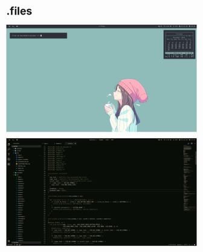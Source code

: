 # .files

![Screenshot of Tari, my Arch Linux setup.](/.archlinux/screenshots/01.jpg?raw=true)

![Screenshot of Tari with Code and the wal color scheme.](/.archlinux/screenshots/code.jpg?raw=true)
